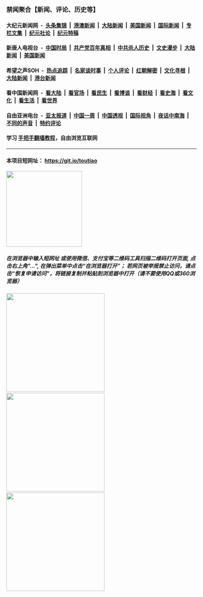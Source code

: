 ### 禁闻聚合【新闻、评论、历史等】

#### 大纪元新闻网 &nbsp;-&nbsp; [头条集锦](indexes/E头条集锦.md?t=02051644) &nbsp;|&nbsp; [港澳新闻](indexes/E港澳新闻.md?t=02051644)  &nbsp;|&nbsp; [大陆新闻](indexes/E大陆新闻.md?t=02051644) &nbsp;|&nbsp; [美国新闻](indexes/E美国新闻.md?t=02051644) &nbsp;|&nbsp; [国际新闻](indexes/E国际新闻.md?t=02051644) &nbsp;|&nbsp; [专栏文集](indexes/E专栏文集.md?t=02051644) &nbsp;|&nbsp; [纪元社论](indexes/E纪元社论.md?t=02051644) &nbsp;|&nbsp; [纪元特稿](indexes/E纪元特稿.md?t=02051644) 

#### 新唐人电视台 &nbsp;-&nbsp; [中国时局](indexes/N中国时局.md?t=02051644) &nbsp;|&nbsp; [共产党百年真相](indexes/N共产党百年真相.md?t=02051644) &nbsp;|&nbsp; [中共杀人历史](indexes/N中共杀人历史.md?t=02051644) &nbsp;|&nbsp; [文史漫步](indexes/N文史漫步.md?t=02051644) &nbsp;|&nbsp; [大陆新闻](indexes/N大陆新闻.md?t=02051644) &nbsp;|&nbsp; [美国新闻](indexes/N美国新闻.md?t=02051644)

#### 希望之声SOH &nbsp;-&nbsp; [热点追踪](indexes/H热点追踪.md?t=02051644) &nbsp;|&nbsp; [名家谈时事](indexes/H名家谈时事.md?t=02051644) &nbsp;|&nbsp; [个人评论](indexes/H个人评论.md?t=02051644)  &nbsp;|&nbsp; [红朝解密](indexes/H红朝解密.md?t=02051644) &nbsp;|&nbsp; [文化寻根](indexes/H文化寻根.md?t=02051644) &nbsp;|&nbsp; [大陆新闻](indexes/H大陆新闻.md?t=02051644) &nbsp;|&nbsp; [港台新闻](indexes/H港台新闻.md?t=02051644)

#### 看中国新闻网 &nbsp;-&nbsp; [看大陆](indexes/S看大陆.md?t=02051644) &nbsp;|&nbsp; [看官场](indexes/S看官场.md?t=02051644) &nbsp;|&nbsp; [看民生](indexes/S看民生.md?t=02051644)  &nbsp;|&nbsp; [看博谈](indexes/S看博谈.md?t=02051644) &nbsp;|&nbsp; [看财经](indexes/S看财经.md?t=02051644) &nbsp;|&nbsp; [看史海](indexes/S看史海.md?t=02051644) &nbsp;|&nbsp; [看文化](indexes/S看文化.md?t=02051644) &nbsp;|&nbsp; [看生活](indexes/S看生活.md?t=02051644) &nbsp;|&nbsp; [看世界](indexes/S看世界.md?t=02051644)

#### 自由亚洲电台 &nbsp;-&nbsp; [亚太报道](indexes/R亚太报道.md?t=02051644) &nbsp;|&nbsp; [中国一周](indexes/R中国一周.md?t=02051644) &nbsp;|&nbsp; [中国透视](indexes/R中国透视.md?t=02051644)  &nbsp;|&nbsp; [国际视角](indexes/R国际视角.md?t=02051644) &nbsp;|&nbsp; [夜话中南海](indexes/R夜话中南海.md?t=02051644) &nbsp;|&nbsp; [不同的声音](indexes/R不同的声音.md?t=02051644) &nbsp;|&nbsp; [特约评论](indexes/R特约评论.md?t=02051644)

#### 学习 [手把手翻墙教程](https://github.com/gfw-breaker/guides/wiki)，自由浏览互联网

----

#### 本项目短网址： https://git.io/toutiao
<img src="https://raw.githubusercontent.com/gfw-breaker/banned-news/master/scripts/img/qr.png" width="200px"/>  

##### 在浏览器中输入短网址 或使用微信、支付宝等二维码工具扫描二维码打开页面, 点击右上角"...", 在弹出菜单中点击“在浏览器打开”； 若网页被举报禁止访问，请点击“恢复申请访问”，将链接复制并粘贴到浏览器中打开（请不要使用QQ或360浏览器）

<img src="https://raw.githubusercontent.com/gfw-breaker/banned-news/master/scripts/img/1.png" width="260px"/> &nbsp; <img src="https://raw.githubusercontent.com/gfw-breaker/banned-news/master/scripts/img/2.png" width="260px"/> &nbsp; <img src="https://raw.githubusercontent.com/gfw-breaker/banned-news/master/scripts/img/3.png" width="260px"/>
